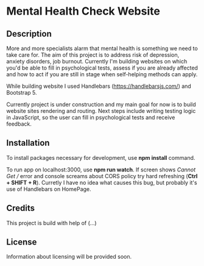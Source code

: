 # Mental Health Check Website

## Description

More and more specialists alarm that mental health is something we need to take care for. The aim of this project is to address risk of depression, anxiety disorders, job burnout. Currently I'm building websites on which you'd be able to fill in psychological tests, assess if you are already affected and how to act if you are still in stage when self-helping methods can apply.

While building website I used Handlebars (https://handlebarsjs.com/) and Bootstrap 5.

Currently project is under construction and my main goal for now is to build website sites rendering and routing.
Next steps include writing testing logic in JavaScript, so the user can fill in psychological tests and receive feedback.

## Installation

To install packages necessary for development, use **npm install** command.

To run app on localhost:3000, use **npm run watch**. If screen shows *Cannot Get /* error and console screams about CORS policy try hard refreshing (**Ctrl + SHIFT + R**). Curretly I have no idea what causes this bug, but probably it's use of Handlebars on HomePage.

## Credits

This project is build with help of (...)

## License

Information about licensing will be provided soon.

